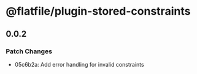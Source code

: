 # @flatfile/plugin-stored-constraints

## 0.0.2

### Patch Changes

- 05c6b2a: Add error handling for invalid constraints
